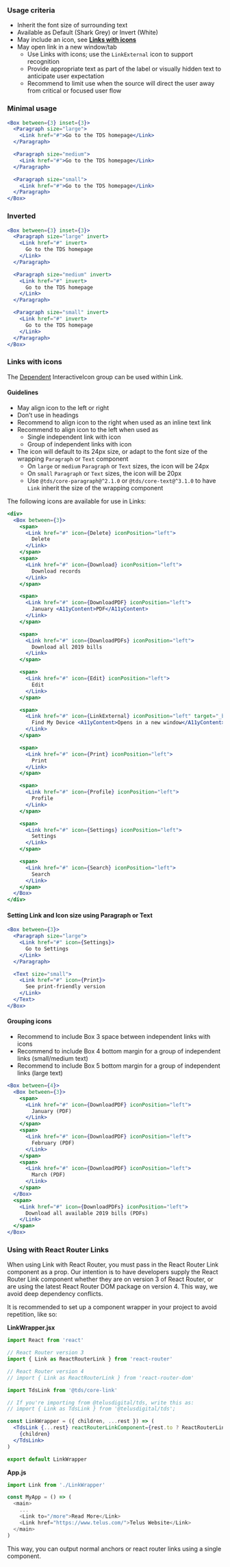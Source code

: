 ### Usage criteria

- Inherit the font size of surrounding text
- Available as Default (Shark Grey) or Invert (White)
- May include an icon, see <a href="#linksWithIcons">**Links with icons**</a>
- May open link in a new window/tab
  - Use Links with icons; use the `LinkExternal` icon to support recognition
  - Provide appropriate text as part of the label or visually hidden text to anticipate user expectation
  - Recommend to limit use when the source will direct the user away from critical or focused user flow

### Minimal usage

```jsx
<Box between={3} inset={3}>
  <Paragraph size="large">
    <Link href="#">Go to the TDS homepage</Link>
  </Paragraph>

  <Paragraph size="medium">
    <Link href="#">Go to the TDS homepage</Link>
  </Paragraph>

  <Paragraph size="small">
    <Link href="#">Go to the TDS homepage</Link>
  </Paragraph>
</Box>
```

### Inverted

```jsx { "props": { "className": "docs_purple-block" } }
<Box between={3} inset={3}>
  <Paragraph size="large" invert>
    <Link href="#" invert>
      Go to the TDS homepage
    </Link>
  </Paragraph>

  <Paragraph size="medium" invert>
    <Link href="#" invert>
      Go to the TDS homepage
    </Link>
  </Paragraph>

  <Paragraph size="small" invert>
    <Link href="#" invert>
      Go to the TDS homepage
    </Link>
  </Paragraph>
</Box>
```

### <a name="linksWithIcons"></a>Links with icons

The [Dependent](#dependent) InteractiveIcon group can be used within Link.

#### Guidelines

- May align icon to the left or right
- Don’t use in headings
- Recommend to align icon to the right when used as an inline text link
- Recommend to align icon to the left when used as
  - Single independent link with icon
  - Group of independent links with icon
- The icon will default to its 24px size, or adapt to the font size of the wrapping `Paragraph` or `Text` component
  - On `large` or `medium` `Paragraph` or `Text` sizes, the icon will be 24px
  - On `small` `Paragraph` or `Text` sizes, the icon will be 20px
  - Use `@tds/core-paragraph@^2.1.0` or `@tds/core-text@^3.1.0` to have `Link` inherit the size of the wrapping component

The following icons are available for use in Links:

```jsx
<div>
  <Box between={3}>
    <span>
      <Link href="#" icon={Delete} iconPosition="left">
        Delete
      </Link>
    </span>
    <span>
      <Link href="#" icon={Download} iconPosition="left">
        Download records
      </Link>
    </span>

    <span>
      <Link href="#" icon={DownloadPDF} iconPosition="left">
        January <A11yContent>PDF</A11yContent>
      </Link>
    </span>

    <span>
      <Link href="#" icon={DownloadPDFs} iconPosition="left">
        Download all 2019 bills
      </Link>
    </span>

    <span>
      <Link href="#" icon={Edit} iconPosition="left">
        Edit
      </Link>
    </span>

    <span>
      <Link href="#" icon={LinkExternal} iconPosition="left" target="_blank">
        Find My Device <A11yContent>Opens in a new window</A11yContent>
      </Link>
    </span>

    <span>
      <Link href="#" icon={Print} iconPosition="left">
        Print
      </Link>
    </span>

    <span>
      <Link href="#" icon={Profile} iconPosition="left">
        Profile
      </Link>
    </span>

    <span>
      <Link href="#" icon={Settings} iconPosition="left">
        Settings
      </Link>
    </span>

    <span>
      <Link href="#" icon={Search} iconPosition="left">
        Search
      </Link>
    </span>
  </Box>
</div>
```

#### Setting Link and Icon size using Paragraph or Text

```jsx
<Box between={3}>
  <Paragraph size="large">
    <Link href="#" icon={Settings}>
      Go to Settings
    </Link>
  </Paragraph>

  <Text size="small">
    <Link href="#" icon={Print}>
      See print-friendly version
    </Link>
  </Text>
</Box>
```

#### Grouping icons

- Recommend to include Box 3 space between independent links with icons
- Recommend to include Box 4 bottom margin for a group of independent links (small/medium text)
- Recommend to include Box 5 bottom margin for a group of independent links (large text)

```jsx
<Box between={4}>
  <Box between={3}>
    <span>
      <Link href="#" icon={DownloadPDF} iconPosition="left">
        January (PDF)
      </Link>
    </span>
    <span>
      <Link href="#" icon={DownloadPDF} iconPosition="left">
        February (PDF)
      </Link>
    </span>
    <span>
      <Link href="#" icon={DownloadPDF} iconPosition="left">
        March (PDF)
      </Link>
    </span>
  </Box>
  <span>
    <Link href="#" icon={DownloadPDFs} iconPosition="left">
      Download all available 2019 bills (PDFs)
    </Link>
  </span>
</Box>
```

### Using with React Router Links

When using Link with React Router, you must pass in the React Router Link component as a prop. Our intention is to have developers supply the React Router Link component whether they are on version 3 of React Router, or are using the latest React Router DOM package on version 4. This way, we avoid deep dependency conflicts.

It is recommended to set up a component wrapper in your project to avoid repetition, like so:

**LinkWrapper.jsx**

```jsx noeditor static
import React from 'react'

// React Router version 3
import { Link as ReactRouterLink } from 'react-router'

// React Router version 4
// import { Link as ReactRouterLink } from 'react-router-dom'

import TdsLink from '@tds/core-link'

// If you're importing from @telusdigital/tds, write this as:
// import { Link as TdsLink } from '@telusdigital/tds';

const LinkWrapper = ({ children, ...rest }) => (
  <TdsLink {...rest} reactRouterLinkComponent={rest.to ? ReactRouterLink : undefined}>
    {children}
  </TdsLink>
)

export default LinkWrapper
```

**App.js**

```js noeditor static
import Link from './LinkWrapper'

const MyApp = () => (
  <main>
    ...
    <Link to="/more">Read More</Link>
    <Link href="https://www.telus.com/">Telus Website</Link>
  </main>
)
```

This way, you can output normal anchors or react router links using a single component.
